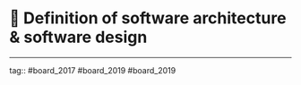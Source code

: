 # 🌼 Definition of software architecture & software design



---

tag:: #board_2017 #board_2019 #board_2019 